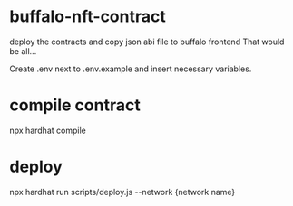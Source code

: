 # buffalo-nft-contract
deploy the contracts and copy json abi file to buffalo frontend
That would be all...

Create .env next to .env.example and insert necessary variables.

# compile contract

npx hardhat compile

# deploy 

npx hardhat run scripts/deploy.js --network {network name}